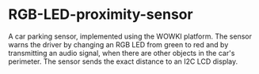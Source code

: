 # RGB-LED-proximity-sensor
A car parking sensor, implemented using the WOWKI platform. The sensor warns the driver by changing an RGB LED from green to red and by transmitting an audio signal, when there are other objects in the car's perimeter. The sensor sends the exact distance to an I2C LCD display.
